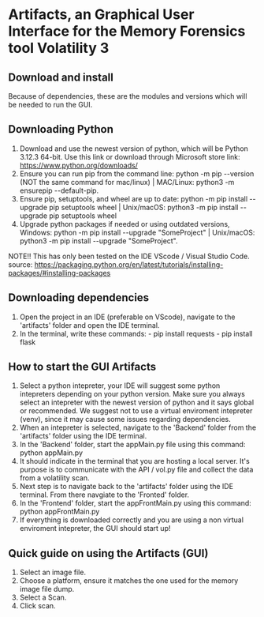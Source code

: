 # Artifacts, an Graphical User Interface for the Memory Forensics tool Volatility 3 
## Download and install

Because of dependencies, these are the modules and versions which will be needed to run the GUI.

## Downloading Python
1. Download and use the newest version of python, which will be Python 3.12.3 64-bit. Use this link or download through Microsoft store
link: https://www.python.org/downloads/ 
2. Ensure you can run pip from the command line: python -m pip --version (NOT the same command for mac/linux) | MAC/Linux: python3 -m ensurepip --default-pip.
3. Ensure pip, setuptools, and wheel are up to date: python -m pip install --upgrade pip setuptools wheel | Unix/macOS: python3 -m pip install --upgrade pip setuptools wheel
4. Upgrade python packages if needed or using outdated versions, Windows: python -m pip install --upgrade "SomeProject" | Unix/macOS: python3 -m pip install --upgrade "SomeProject".

NOTE!! This has only been tested on the IDE VScode / Visual Studio Code.
source: https://packaging.python.org/en/latest/tutorials/installing-packages/#installing-packages

## Downloading dependencies 
1. Open the project in an IDE (preferable on VScode), navigate to the 'artifacts' folder and open the IDE terminal. 
2. In the terminal, write these commands: 
        - pip install requests 
        - pip install flask 


## How to start the GUI Artifacts
1. Select a python intepreter, your IDE will suggest some python intepreters depending on your python version. Make sure you always select an intepreter with the newest version of python and it says global or recommended. We suggest not to use a virtual enviroment intepreter (venv), since it may cause some issues regarding dependencies. 
2. When an intepreter is selected, navigate to the 'Backend' folder from the 'artifacts' folder using the IDE terminal.
3. In the 'Backend' folder, start the appMain.py file using this command: python appMain.py 
4. It should indicate in the terminal that you are hosting a local server. It's purpose is to communicate with the API / vol.py file and collect the data from a volatility scan. 
5. Next step is to navigate back to the 'artifacts' folder using the IDE terminal. From there navgiate to the 'Fronted' folder.
6. In the 'Frontend' folder, start the appFrontMain.py using this command: python appFrontMain.py
7. If everything is downloaded correctly and you are using a non virtual enviroment intepreter, the GUI should start up!

## Quick guide on using the Artifacts (GUI)
1. Select an image file.
2. Choose a platform, ensure it matches the one used for the memory image file dump.
3. Select a Scan.
4. Click scan.

